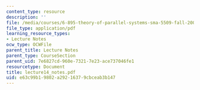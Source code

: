 ```yaml
---
content_type: resource
description: ''
file: /media/courses/6-895-theory-of-parallel-systems-sma-5509-fall-2003/e63c99b19802a29216379cbceab3b147_lecture14_notes.pdf
file_type: application/pdf
learning_resource_types:
- Lecture Notes
ocw_type: OCWFile
parent_title: Lecture Notes
parent_type: CourseSection
parent_uid: 7e6827cd-960e-7321-7e23-ace737046fe1
resourcetype: Document
title: lecture14_notes.pdf
uid: e63c99b1-9802-a292-1637-9cbceab3b147
---
```

